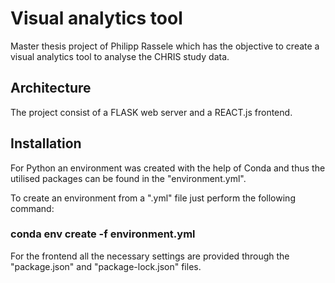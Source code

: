 # Visual analytics tool
Master thesis project of Philipp Rassele which has the objective to create a visual analytics tool to analyse the CHRIS study data.

## Architecture
The project consist of a FLASK web server and a REACT.js frontend. 

## Installation
For Python an environment was created with the help of Conda and thus the utilised packages can be found in the "environment.yml".

To create an environment from a ".yml" file just perform the following command:
### conda env create -f environment.yml

For the frontend all the necessary settings are provided through the "package.json" and "package-lock.json" files.
